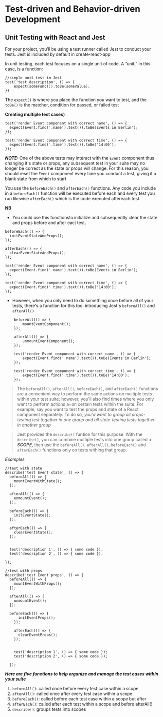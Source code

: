 # Test-driven and Behavior-driven Development

## Unit Testing with React and Jest

For your project, you’ll be using a test runner called Jest to conduct your tests. Jest is included by default in create-react-app

In unit testing, each test focuses on a single unit of code. A “unit,” in this case, is a function:

```
//simple unit test in Jest
test('test description', () => {
    expect(someFunc()).toBe(someValue);
})
```

The `expect()` is where you place the function you want to test, and the `toBe()` is the matcher, condition for passed, or failed test

**Creating multiple test cases)**

```
test('render Event component with correct name', () => {
  expect(Event.find('.name').text()).toBe(Events in Berlin');
});

test('render Event component with correct time', () => {
  expect(Event.find('.time').text()).toBe('14:00');
});
```

**_NOTE:_**
One of the above tests may interact with the `Event` component thus changing it's state or props, any subsequent test in your suite may no longer be correct as the state or props will change. For this reason, you should reset the `Event` component every time you conduct a test, giving it a blank state from which to start.

You use the `beforeEach()` and `afterEach()` functions. Any code you include in a `beforeEach()` function will be executed before each and every test you run likewise `afterEach()` which is the code executed aftereach test.

**NB**

- You could use this functionsto initialize and subsequently clear the state and props before and after eact test.

```
beforeEach(() => {
  initEventStateAndProps();
});

afterEach(() => {
  clearEventStateAndProps();
});

test('render Event component with correct name', () => {
  expect(Event.find('.name').text()).toBe(Events in Berlin');
});

test('render Event component with correct time', () => {
  expect(Event.find('.time').text()).toBe('14:00');
});
```

- However, when you only need to do something once before all of your tests, there's a function for this too. introducing Jest's `beforeAll()` and `afterAll()`

```
    beforeAll(() => {
        mountEventComponent();
    });

    afterAll(() => {
        unmountEventComponent();
    });

    test('render Event component with correct name', () => {
        expect(Event.find('.name').text()).toBe(Events in Berlin');
    });

    test('render Event component with correct time', () => {
        expect(Event.find('.time').text()).toBe('14:00');
    });
```

> The `beforeAll()`, `afterAll()`, `beforeEach()`, and `afterEach()` functions are a convenient way to perform the same actions on multiple tests within your test suite; however, you'll also find times where you only want to perform actions a=on certain tests within the suite. For example, say you want to test the props and state of a React component separately. To do so, _you'd want to group all props-testing test together in one group and all state-testing tests together in another group_

> Jest provides the `describe()` funtion for this purpose. With the `describe()`, you can combine multiple tests into one group called a **_SCOPE_**, then use the `beforeAll()`, `afterAll()`, `beforeEach()` and `afterEach()` functions only on tests withing that group.

_Examples_

```
//test with state
describe('test Event state', () => {
  beforeAll(() => {
    mountEventWithState();
  });

  afterAll(() => {
    unmountEvent();
  });

  beforeEach(() => {
    initEventState();
  });

  afterEach(() => {
    clearEventState();
  });


  test('description 1', () => { some code });
  test('description 2', () => { some code });

});
```

```
//test with props
describe('test Event props', () => {
  beforeAll(() => {
    mountEventWithProps();
  });

  afterAll(() => {
    unmountEvent();
  });

  beforeEach(() => {
      initEventProps();
    });

    afterEach(() => {
      clearEventProps();
    });


    test('description 1', () => { some code });
    test('description 2', () => { some code });

  });
```
***Here are five functions to help organize and manage the test cases within your suite***
1. `beforeAll()`: called once before every test case within a scope
2. `afterAll()`: called once after every test case within a scope
3. `beforeEach()`: called before each test case within a scope but after
4. `afterEach()`: called after each test within a scope and before afterAll()
5. `describe()`: groups tests into scopes

